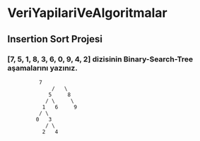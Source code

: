 
# VeriYapilariVeAlgoritmalar

## Insertion Sort Projesi

### [7, 5, 1, 8, 3, 6, 0, 9, 4, 2] dizisinin Binary-Search-Tree aşamalarını yazınız.

```
		  7
		      /	  \
		     5     8
		    / \     \
		   1   6     9
		  / \          
		 0   3
		    / \
		   2   4  
```
